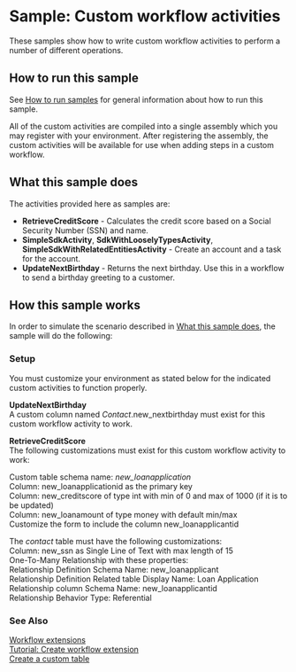 
# Sample: Custom workflow activities

These samples show how to write custom workflow activities to perform a number of different operations.

## How to run this sample

See [How to run samples](https://github.com/microsoft/PowerApps-Samples/blob/master/dataverse/README.md) for general information about how to run this sample.

All of the custom activities are compiled into a single assembly which you may register with your environment. After registering the assembly, the custom activities will be available for use when adding steps in a custom workflow.

## What this sample does

The activities provided here as samples are:

- **RetrieveCreditScore** - Calculates the credit score based on a Social Security Number (SSN) and name.
- **SimpleSdkActivity**, **SdkWithLooselyTypesActivity**, **SimpleSdkWithRelatedEntitiesActivity** - Create an account and a task for the account.
- **UpdateNextBirthday** - Returns the next birthday. Use this in a workflow to send a birthday greeting to a customer.

## How this sample works

In order to simulate the scenario described in [What this sample does](#what-this-sample-does), the sample will do the following:

### Setup

You must customize your environment as stated below for the indicated custom activities to function properly.

**UpdateNextBirthday**  
A custom column named *Contact*.new_nextbirthday must exist for this custom workflow activity to work.

**RetrieveCreditScore**  
The following customizations must exist for this custom workflow activity to work:

Custom table schema name: *new_loanapplication*  
Column: new_loanapplicationid as the primary key  
Column: new_creditscore of type int with min of 0 and max of 1000 (if it is to be updated)  
Column: new_loanamount of type money with default min/max  
Customize the form to include the column new_loanapplicantid  

The *contact* table must have the following customizations:  
Column: new_ssn as Single Line of Text with max length of 15  
One-To-Many Relationship with these properties:  
Relationship Definition Schema Name: new_loanapplicant  
Relationship Definition Related table Display Name: Loan Application  
Relationship column Schema Name: new_loanapplicantid  
Relationship Behavior Type: Referential

### See Also

[Workflow extensions](https://learn.microsoft.com/powerapps/developer/common-data-service/workflow/workflow-extensions)  
[Tutorial: Create workflow extension](https://learn.microsoft.com/powerapps/developer/common-data-service/workflow/tutorial-create-workflow-extension)  
[Create a custom table](https://learn.microsoft.com/powerapps/maker/common-data-service/data-platform-create-entity)
